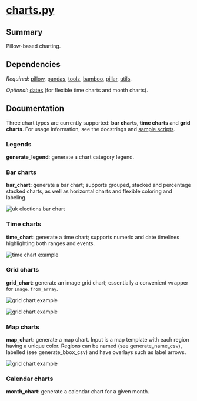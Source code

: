 # [charts.py](charts.py)

## Summary 
Pillow-based charting.
 
## Dependencies
*Required*: [pillow](http://pillow.readthedocs.io/en/4.2.x/index.html), [pandas](http://pandas.pydata.org/), [toolz](http://toolz.readthedocs.io/en/latest/index.html),  [bamboo](bamboo.md), [pillar](pillar.md), [utils](utils.md).

*Optional*: [dates](dates.md) (for flexible time charts and month charts).

## Documentation

Three chart types are currently supported: **bar charts**, **time charts** and **grid charts**. For usage information, see the docstrings and [sample scripts](dataviz/).

### Legends

**generate_legend**: generate a chart category legend.

### Bar charts

**bar_chart**: generate a bar chart; supports grouped, stacked and percentage stacked charts, as well as horizontal charts and flexible coloring and labeling.

![uk elections bar chart](images/chart_elections.png)

### Time charts

**time_chart**: generate a time chart; supports numeric and date timelines highlighting both ranges and events.

![time chart example](images/chart_g7.png)

### Grid charts

**grid_chart**: generate an image grid chart; essentially a convenient wrapper for `Image.from_array`.

![grid chart example](images/chart_periodic.png)

![grid chart example](images/chart_markovtext.png)

### Map charts

**map_chart**: generate a map chart. Input is a map template with each region having a unique color. Regions can be named (see generate_name_csv), labelled (see generate_bbox_csv) and have overlays such as label arrows.

![grid chart example](images/chart_femaleleaders.png)

### Calendar charts

**month_chart**: generate a calendar chart for a given month.